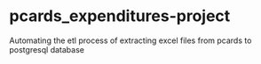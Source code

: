 # pcards_expenditures-project
Automating the etl process of extracting excel files from pcards to postgresql database
